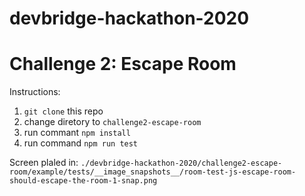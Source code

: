 # devbridge-hackathon-2020

# Challenge 2: Escape Room

Instructions:
1. `git clone` this repo
2. change diretory to `challenge2-escape-room`
3. run commant `npm install`
4. run command `npm run test`

Screen plaled in: `./devbridge-hackathon-2020/challenge2-escape-room/example/tests/__image_snapshots__/room-test-js-escape-room-should-escape-the-room-1-snap.png`